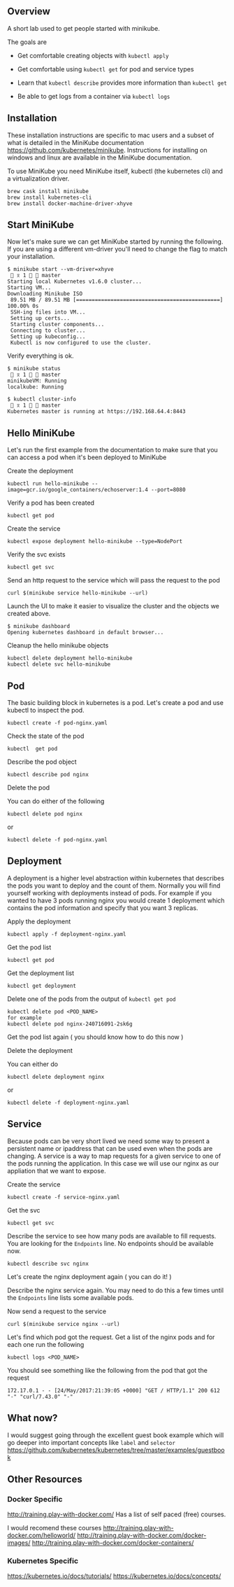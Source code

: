## Overview

A short lab used to get people started with minikube.

The goals are

 * Get comfortable creating objects with `kubectl apply`

 * Get comfortable using `kubectl get` for pod and service types

 * Learn that `kubectl describe` provides more information than `kubectl get`

 * Be able to get logs from a container via `kubectl logs`

## Installation

These installation instructions are specific to mac users and a subset of what is detailed in the MiniKube documentation https://github.com/kubernetes/minikube.
Instructions for installing on windows and linux are available in the MiniKube documentation.

To use MiniKube you need MiniKube itself, kubectl (the kubernetes cli) and a virtualization driver.

```
brew cask install minikube
brew install kubernetes-cli
brew install docker-machine-driver-xhyve
```

## Start MiniKube

Now let's make sure we can get MiniKube started by running the following.  If you are using a different vm-driver you'll need to change the flag to match your installation.

```
$ minikube start --vm-driver=xhyve                                                                                                                                                                                                                       ⌆ 1   master 
Starting local Kubernetes v1.6.0 cluster...
Starting VM...
Downloading Minikube ISO
 89.51 MB / 89.51 MB [==============================================] 100.00% 0s
 SSH-ing files into VM...
 Setting up certs...
 Starting cluster components...
 Connecting to cluster...
 Setting up kubeconfig...
 Kubectl is now configured to use the cluster.
```

Verify everything is ok.

```
$ minikube status                                                                                                                                                                                                                                        ⌆ 1   master 
minikubeVM: Running
localkube: Running
```

```
$ kubectl cluster-info                                                                                                                                                                                                                                   ⌆ 1   master 
Kubernetes master is running at https://192.168.64.4:8443
```

## Hello MiniKube
Let's run the first example from the documentation to make sure that you can access a pod when it's been deployed to MiniKube

Create the deployment

```
kubectl run hello-minikube --image=gcr.io/google_containers/echoserver:1.4 --port=8080
```


Verify a pod has been created
```
kubectl get pod
```

Create the service

```
kubectl expose deployment hello-minikube --type=NodePort
```

Verify the svc exists

```
kubectl get svc
```

Send an http request to the service which will pass the request to the pod
```
curl $(minikube service hello-minikube --url)
```

Launch the UI to make it easier to visualize the cluster and the objects we created above.

```
$ minikube dashboard
Opening kubernetes dashboard in default browser...
```

Cleanup the hello minikube objects

```
kubectl delete deployment hello-minikube
kubectl delete svc hello-minikube
```

## Pod
The basic building block in kubernetes is a pod.  Let's create a pod and use kubectl to inspect the pod.

```
kubectl create -f pod-nginx.yaml
```

Check the state of the pod

```
kubectl  get pod
```

Describe the pod object

```
kubectl describe pod nginx
```

Delete the pod

You can do either of the following

```
kubectl delete pod nginx
```

or

```
kubectl delete -f pod-nginx.yaml
```

## Deployment
A deployment is a higher level abstraction within kubernetes that describes the pods you want to deploy and the count of them.  Normally you will find yourself working with deployments instead of pods.  For example if you wanted to have 3 pods running nginx you would create 1 deployment which contains the pod information and specify that you want 3 replicas.

Apply the deployment

```
kubectl apply -f deployment-nginx.yaml
```

Get the pod list

```
kubectl get pod
```

Get the deployment list

```
kubectl get deployment
```

Delete one of the pods from the output of `kubectl get pod`

```
kubectl delete pod <POD_NAME>
for example
kubectl delete pod nginx-240716091-2sk6g
````

Get the pod list again ( you should know how to do this now )

Delete the deployment

You can either do

```
kubectl delete deployment nginx
```

or

```
kubectl delete -f deployment-nginx.yaml
```

## Service
Because pods can be very short lived we need some way to present a persistent name or ipaddress that can be used even when the pods are changing.  A service is a way to map requests for a given service to one of the pods running the application.  In this case we will use our nginx as our appliation that we want to expose.

Create the service

```
kubectl create -f service-nginx.yaml
```

Get the svc

```
kubectl get svc
```

Describe the service to see how many pods are available to fill requests.  You are looking for the `Endpoints` line.  No endpoints should be available now.

```
kubectl describe svc nginx
```

Let's create the nginx deployment again ( you can do it! )

Describe the nginx service again.  You may need to do this a few times until the `Endpoints` line lists some available pods.

Now send a request to the service

```
curl $(minikube service nginx --url)
```

Let's find which pod got the request.  Get a list of the nginx pods and for each one run the following

```
kubectl logs <POD_NAME>
```

You should see something like the following from the pod that got the request

```
172.17.0.1 - - [24/May/2017:21:39:05 +0000] "GET / HTTP/1.1" 200 612 "-" "curl/7.43.0" "-"
```

## What now?

I would suggest going through the excellent guest book example which will go deeper into important concepts like `label` and `selector` https://github.com/kubernetes/kubernetes/tree/master/examples/guestbook

## Other Resources

### Docker Specific

http://training.play-with-docker.com/ Has a list of self paced (free) courses.

I would recomend these courses
http://training.play-with-docker.com/helloworld/
http://training.play-with-docker.com/docker-images/
http://training.play-with-docker.com/docker-containers/

### Kubernetes Specific
https://kubernetes.io/docs/tutorials/
https://kubernetes.io/docs/concepts/
